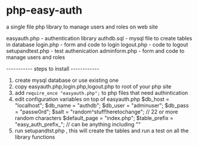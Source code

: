 php-easy-auth
=============

a single file php library to manage users and roles on web site

easyauth.php - authentication library
authdb.sql - mysql file to create tables in database
login.php - form and code to login
logout.php - code to logout
setupandtest.php - test authenication
adminform.php - form and code to manage users and roles



----------- steps to install ------------

1. create mysql database or use existing one
3. copy easyauth.php,login.php,logout.php to root of your php site
4. add `require_once "easyauth.php";` to php files that need authintication
2. edit configuration variables on top of easyauth.php
    $db_host = "localhost";
    $db_name = "authdb";
    $db_user = "adminuser";
    $db_pass = "passw0rd";
    $salt = "random^stuff!heretochange";  // 22 or more random characters
    $default_page = "index.php";
    $table_prefix = "easy_auth_prefix_";  // can be anything including ""
3. run setupandtst.php , this will create the tables and run a test on all the library functions


        


